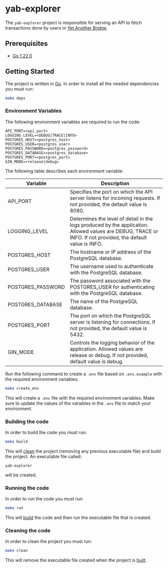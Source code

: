 # yab-explorer

The `yab-explorer` project is responsible for serving an API to fetch transactions done by users in [Yet Another Bridge](https://yetanotherbridge.com/).

## Prerequisites

* [Go 1.22.0](https://go.dev/dl/)

## Getting Started

The project is written in [Go](https://go.dev). In order to install all the needed dependencies you must run:

```sh
make deps
```

### Environment Variables

The following environment variables are required to run the code:

```dotenv
API_PORT=<api_port>
LOGGING_LEVEL=<DEBUG|TRACE|INFO>
POSTGRES_HOST=<postgres_host>
POSTGRES_USER=<postgres_user>
POSTGRES_PASSWORD=<postgres_password>
POSTGRES_DATABASE=<postgres_database>
POSTGRES_PORT=<postgres_port>
GIN_MODE=<release|debug>
```

The following table describes each environment variable:

| Variable          | Description                                                                                                                                              |
|-------------------|----------------------------------------------------------------------------------------------------------------------------------------------------------|
| API_PORT          | Specifies the port on which the API server listens for incoming requests. If not provided, the default value is 8080.                                                                               |
| LOGGING_LEVEL     | Determines the level of detail in the logs produced by the application. Allowed values are DEBUG, TRACE or INFO. If not provided, the default value is INFO.                                               |
| POSTGRES_HOST     | The hostname or IP address of the PostgreSQL database.                                                                                                   |
| POSTGRES_USER     | The username used to authenticate with the PostgreSQL database.                                                                                          |
| POSTGRES_PASSWORD | The password associated with the POSTGRES_USER for authenticating with the PostgreSQL database.                                                          |
| POSTGRES_DATABASE | The name of the PostgreSQL database.                                                                                                                     |
| POSTGRES_PORT     | The port on which the PostgreSQL server is listening for connections. If not provided, the default value is 5432. |
| GIN_MODE     | Controls the logging behavior of the application. Allowed values are release or debug. If not provided, default value is debug.|

Run the following command to create a `.env` file based on `.env.example` with the required environment variables:

```sh
make create_env
```

This will create a `.env` file with the required environment variables. Make sure to update the values of the variables
in the `.env` file to match your environment.

### Building the code

In order to build the code you must run:

```sh
make build
```

This will [clean](#cleaning-the-code) the project (removing any previous executable file) and build the project. An executable file called:
```
yab-explorer
```
will be created.

### Running the code

In order to run the code you must run:

```sh
make run
```

This will [build](#building-the-code) the code and then run the executable file that is created.

### Cleaning the code

In order to clean the project you must run:

```sh
make clean
```

This will remove the executable file created when the project is [built](#building-the-code).